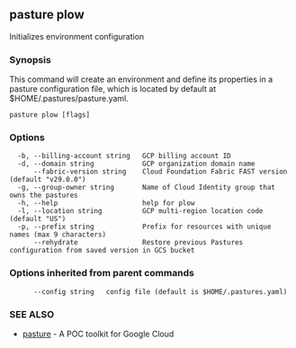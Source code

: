 ## pasture plow

Initializes environment configuration

### Synopsis

This command will create an environment and define its properties in a pasture configuration file, which is located by default at $HOME/.pastures/pasture.yaml.

```
pasture plow [flags]
```

### Options

```
  -b, --billing-account string   GCP billing account ID
  -d, --domain string            GCP organization domain name
      --fabric-version string    Cloud Foundation Fabric FAST version (default "v29.0.0")
  -g, --group-owner string       Name of Cloud Identity group that owns the pastures
  -h, --help                     help for plow
  -l, --location string          GCP multi-region location code (default "US")
  -p, --prefix string            Prefix for resources with unique names (max 9 characters)
      --rehydrate                Restore previous Pastures configuration from saved version in GCS bucket
```

### Options inherited from parent commands

```
      --config string   config file (default is $HOME/.pastures.yaml)
```

### SEE ALSO

* [pasture](pasture.md)	 - A POC toolkit for Google Cloud
